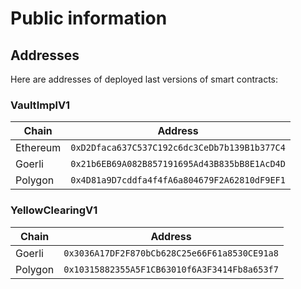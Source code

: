 # Public information

## Addresses

Here are addresses of deployed last versions of smart contracts:

### VaultImplV1

| Chain    | Address                                      |
| -------- | -------------------------------------------- |
| Ethereum | `0xD2Dfaca637C537C192c6dc3CeDb7b139B1b377C4` |
| Goerli   | `0x21b6EB69A082B857191695Ad43B835bB8E1AcD4D` |
| Polygon  | `0x4D81a9D7cddfa4f4fA6a804679F2A62810dF9EF1` |

### YellowClearingV1

| Chain   | Address                                      |
| ------- | -------------------------------------------- |
| Goerli  | `0x3036A17DF2F870bCb628C25e66F61a8530CE91a8` |
| Polygon | `0x10315882355A5F1CB63010f6A3F3414Fb8a653f7` |
